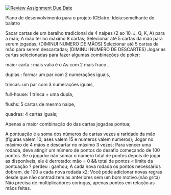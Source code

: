 [![Review Assignment Due Date](https://classroom.github.com/assets/deadline-readme-button-22041afd0340ce965d47ae6ef1cefeee28c7c493a6346c4f15d667ab976d596c.svg)](https://classroom.github.com/a/Fq80rDCH)

Plano de desenvolvimento para o projeto ICElatro:
Ideia:semelhante do balatro

Sacar cartas de um baralho tradicional de 4 naipes (2 ao 10, J, Q, K, A) para a mão;
A mão ter no máximo 8 cartas;
Selecionar até 5 cartas da mão para serem jogadas;  (DIMINUI NUMERO DE MÃOS)
Selecionar até 5 cartas da mão para serem descartadas; (DIMINUI NUMERO DE DESCARTES)
Jogar as cartas selecionadas para fazer algumas combinações de poker: 

maior carta : mais valia é o As com 2 mais fraco , 

duplas : formar um par com 2 numerações iguais,

trincas: um par com 3 numerações iguais, 

full-house: 1 trinca + uma dupla, 

flushs: 5 cartas de mesmo naipe,

quadras: 4 cartas iguais;

Apenas a maior combinação do das cartas jogadas pontua;

A pontuação é a soma dos números da cartas vezes a raridade da mão (figuras valem 10, ases valem 15 e numeros valem numeros);
Jogar no máximo de 4 mãos e descartar no máximo 3 vezes;
Para vencer uma rodada, deve atingir um número de pontos do desafio começando de 100 pontos.
Se o jogador não somar o número total de pontos depois de jogar as disponíveis, ele é derrotado: mão = 0 &&  total de pontos < limite da pontuação ? perdeu : ganhou;
A cada nova rodada os pontos necessários dobram. de 100 a cada nova rodada x2;
Você pode adicionar novas regras desde que não contradizem as anteriores sem um bom motivo.(não grita)
Não precisa de multiplicadores coringas, apenas pontos em relação as mãos feitas.